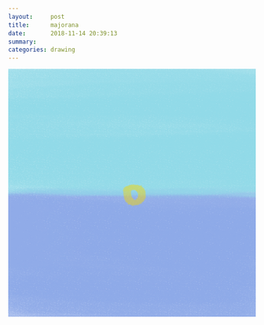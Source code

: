 ```yaml
---
layout:     post
title:      majorana
date:       2018-11-14 20:39:13
summary:    
categories: drawing
---
```

![majorana](/images/diary/majorana.png ".")
